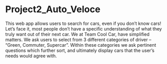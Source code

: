 # Project2_Auto_Veloce
This web app allows users to search for cars, even if you don’t know cars! Let’s face it, most people don’t have a specific understanding of what they truly want out of their next car. We at Team Cool Car, have simplified matters. We ask users to select from 3 different categories of driver – “Green, Commuter, Supercar”. Within these categories we ask pertinent questions which further sort, and ultimately display cars that the user’s needs would agree with.
